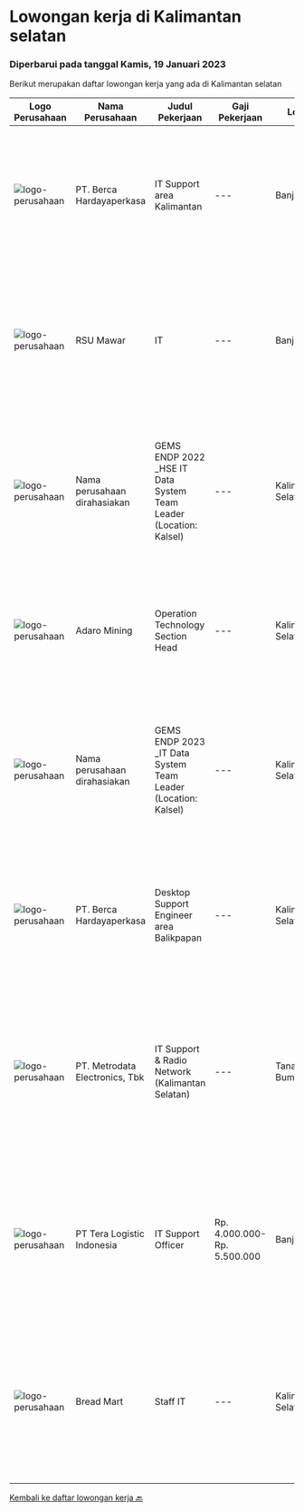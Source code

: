 
  # Lowongan kerja di Kalimantan selatan

  ### Diperbarui pada tanggal Kamis, 19 Januari 2023

  Berikut merupakan daftar lowongan kerja yang ada di Kalimantan selatan

  |Logo Perusahaan | Nama Perusahaan | Judul Pekerjaan | Gaji Pekerjaan | Lokasi | Deskripsi | Tanggal diunggah | Pranala |
  | -------------- | --------------- | --------------- | --------- | --------- | -------------- | ------- | ----------- |
  |![logo-perusahaan](https://image-service-cdn.seek.com.au/6a76252207cfed561e664c874d4631f4aefd8409/ee4dce1061f3f616224767ad58cb2fc751b8d2dc)|PT. Berca Hardayaperkasa|IT Support area Kalimantan|---|Banjarmasin|Tugas &amp; Tanggung Jawab: Melakukan support helpdesk kepada seluruh karyawan (join domain, data migration, etc.) Melakukan analisa...|Selasa, 17 Januari 2023|https://www.jobstreet.co.id/id/job/it-support-area-kalimantan-4185995?token=0~a606de63-6f84-4534-940b-eede495154ae&sectionRank=1&jobId=jobstreet-id-job-4185995|
|![logo-perusahaan](https://i.ibb.co/sqvTCh9/112815900-stock-vector-no-image-available-icon-flat-vector.webp)|RSU Mawar|IT|---|Banjarbaru|Kualifikasi Pekerjaan Pendidikan S1 Teknik informatika sistem informasi ilmu komputer Memahami jaringan dan koding HTML , CSS javascript,PHP Fresh...|Senin, 16 Januari 2023|https://www.jobstreet.co.id/id/job/it-4183821?token=0~a606de63-6f84-4534-940b-eede495154ae&sectionRank=2&jobId=jobstreet-id-job-4183821|
|![logo-perusahaan](https://i.ibb.co/sqvTCh9/112815900-stock-vector-no-image-available-icon-flat-vector.webp)|Nama perusahaan dirahasiakan|GEMS ENDP 2022 _HSE IT Data System Team Leader (Location: Kalsel)|---|Kalimantan Selatan|Responsibilities: Manage multiple challenging projects. Assess current state and define business solutions. Analyze and propose business needs....|Selasa, 17 Januari 2023|https://www.jobstreet.co.id/id/job/gems-endp-2022-_hse-it-data-system-team-leader-location%3A-kalsel-4185656?token=0~a606de63-6f84-4534-940b-eede495154ae&sectionRank=3&jobId=jobstreet-id-job-4185656|
|![logo-perusahaan](https://image-service-cdn.seek.com.au/9df6b5cb2fe487a9feef54e5d6b60ed590c67471/ee4dce1061f3f616224767ad58cb2fc751b8d2dc)|Adaro Mining|Operation Technology Section Head|---|Kalimantan Selatan|Job Responsibilities: Lead, Align and Monitor current Digitalization program across core operation divisions ( Production , Marketing &amp; Coal...|Kamis, 12 Januari 2023|https://www.jobstreet.co.id/id/job/operation-technology-section-head-4179681?token=0~a606de63-6f84-4534-940b-eede495154ae&sectionRank=4&jobId=jobstreet-id-job-4179681|
|![logo-perusahaan](https://i.ibb.co/sqvTCh9/112815900-stock-vector-no-image-available-icon-flat-vector.webp)|Nama perusahaan dirahasiakan|GEMS ENDP 2023 _IT Data System Team Leader (Location: Kalsel)|---|Kalimantan Selatan|Responsibilities: Manage multiple challenging projects. Assess current state and define business solutions. Analyze and propose business needs....|Sabtu, 07 Januari 2023|https://www.jobstreet.co.id/id/job/gems-endp-2023-_it-data-system-team-leader-location%3A-kalsel-4154590?token=0~a606de63-6f84-4534-940b-eede495154ae&sectionRank=5&jobId=jobstreet-id-job-4154590|
|![logo-perusahaan](https://image-service-cdn.seek.com.au/6a76252207cfed561e664c874d4631f4aefd8409/ee4dce1061f3f616224767ad58cb2fc751b8d2dc)|PT. Berca Hardayaperkasa|Desktop Support Engineer area Balikpapan|---|Kalimantan Selatan|Responsibilities : Analyzing, diagnosing, and installation to several areas including desktop hardware, operating systems, application software and...|Rabu, 04 Januari 2023|https://www.jobstreet.co.id/id/job/desktop-support-engineer-area-balikpapan-4167522?token=0~a606de63-6f84-4534-940b-eede495154ae&sectionRank=6&jobId=jobstreet-id-job-4167522|
|![logo-perusahaan](https://image-service-cdn.seek.com.au/0d75518309b56a3cff39daa569b0ba02cc7a22f2/ee4dce1061f3f616224767ad58cb2fc751b8d2dc)|PT. Metrodata Electronics, Tbk|IT Support & Radio Network (Kalimantan Selatan)|---|Tanah Bumbu|Deskripsi Pekerjaan Dapat bekerjasama dengan tim Konsisten melakukan absensi harian Dapat melakukan Installasi OS Windows semua versi Dapat melakukan...|Selasa, 27 Desember 2022|https://www.jobstreet.co.id/id/job/it-support-radio-network-kalimantan-selatan-4158813?token=0~a606de63-6f84-4534-940b-eede495154ae&sectionRank=7&jobId=jobstreet-id-job-4158813|
|![logo-perusahaan](https://image-service-cdn.seek.com.au/7aabae6b425eb62a3d2f84b8b67095be15f943e3/ee4dce1061f3f616224767ad58cb2fc751b8d2dc)|PT Tera Logistic Indonesia|IT Support Officer|Rp. 4.000.000-Rp. 5.500.000|Banjarmasin|Memahami instalasi, maintenance dan troubleshooting computer, PABX dan perangkat IT lainnya Mengerti konsep dasar jaringan Mengerti konsep sharing...|Rabu, 21 Desember 2022|https://www.jobstreet.co.id/id/job/it-support-officer-4151612?token=0~a606de63-6f84-4534-940b-eede495154ae&sectionRank=8&jobId=jobstreet-id-job-4151612|
|![logo-perusahaan](https://i.ibb.co/sqvTCh9/112815900-stock-vector-no-image-available-icon-flat-vector.webp)|Bread Mart|Staff IT|---|Kalimantan Selatan|Deskripsi Pekerjaan- Mengolah database/server perusahaan dan menjaga keamanan system.- Membuat program yang dibutuhkan perusahaaan dalam business...|Kamis, 12 Januari 2023|https://www.jobstreet.co.id/id/job/staff-it-1034355505?token=0~a606de63-6f84-4534-940b-eede495154ae&sectionRank=9&jobId=jobstreet-id-job-1034355505|


  [Kembali ke daftar lowongan kerja 🔙](../README.md#daftar-lowongan-kerja)
  